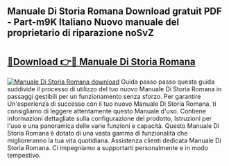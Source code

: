 ## Manuale Di Storia Romana Download gratuit PDF - Part-m9K Italiano Nuovo manuale del proprietario di riparazione noSvZ

# <h2><a href="http://dfde2g.blite.top/?on=Manuale+Di+Storia+Romana">🔗Download 👉🔴 Manuale Di Storia Romana</a></h2>

[![Manuale Di Storia Romana download](https://i.imgur.com/lujVjoI.png)](http://dfde2g.blite.top/?on=Manuale+Di+Storia+Romana)
Guida passo passo questa guida suddivide il processo di utilizzo del tuo nuovo Manuale Di Storia Romana in passaggi gestibili per un funzionamento senza sforzo. Per garantire Un'esperienza di successo con il tuo nuovo Manuale Di Storia Romana, ti consigliamo di leggere attentamente questo Manuale d'uso. Contiene informazioni dettagliate sulla configurazione del prodotto, Istruzioni per l'uso e una panoramica delle varie funzioni e capacità. Questo Manuale Di Storia Romana è dotato di una vasta gamma di funzionalità che miglioreranno la tua vita quotidiana. Assistenza clienti dedicata Manuale Di Storia Romana. Ci impegniamo a supportarti personalmente e in modo tempestivo.
